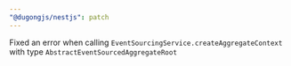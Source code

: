 ```yaml
---
"@dugongjs/nestjs": patch
---
```


Fixed an error when calling `EventSourcingService.createAggregateContext` with type `AbstractEventSourcedAggregateRoot`
